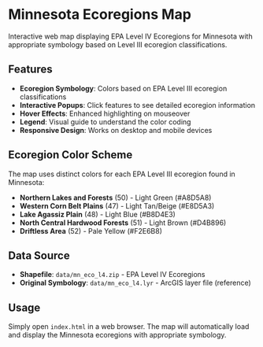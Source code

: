# Minnesota Ecoregions Map

Interactive web map displaying EPA Level IV Ecoregions for Minnesota with appropriate symbology based on Level III ecoregion classifications.

## Features

- **Ecoregion Symbology**: Colors based on EPA Level III ecoregion classifications
- **Interactive Popups**: Click features to see detailed ecoregion information
- **Hover Effects**: Enhanced highlighting on mouseover
- **Legend**: Visual guide to understand the color coding
- **Responsive Design**: Works on desktop and mobile devices

## Ecoregion Color Scheme

The map uses distinct colors for each EPA Level III ecoregion found in Minnesota:

- **Northern Lakes and Forests** (50) - Light Green (#A8D5A8)
- **Western Corn Belt Plains** (47) - Light Tan/Beige (#E8D5A3)  
- **Lake Agassiz Plain** (48) - Light Blue (#B8D4E3)
- **North Central Hardwood Forests** (51) - Light Brown (#D4B896)
- **Driftless Area** (52) - Pale Yellow (#F2E6B8)

## Data Source

- **Shapefile**: `data/mn_eco_l4.zip` - EPA Level IV Ecoregions
- **Original Symbology**: `data/mn_eco_l4.lyr` - ArcGIS layer file (reference)

## Usage

Simply open `index.html` in a web browser. The map will automatically load and display the Minnesota ecoregions with appropriate symbology.
